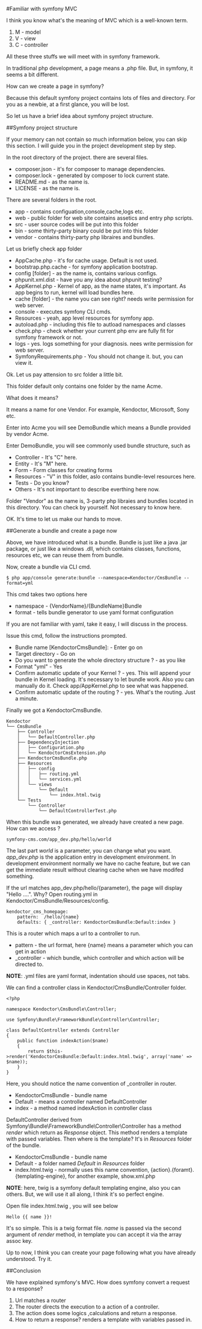 #Familiar with symfony MVC

I think you know what's the meaning of MVC which is a well-known term.

1. M - model
2. V - view
3. C - controller

All these three stuffs we will meet with in symfony framework.

In traditional php development, a page means a .php file. But, in symfony, it seems a bit different.

How can we create a page in symfony?

Because this default symfony project contains lots of files and directory. For you as a newbie, at a first glance, you will be lost.

So let us have a brief idea about symfony project structure.

##Symfony project structure

If your memory can not contain so much information below, you can skip this section. I will guide you in the project development step by step.

In the root directory of the project. there are several files.

* composer.json - it's for composer to manage dependencies.
* composer.lock - generated by composer to lock current state.
* README.md - as the name is.
* LICENSE - as the name is.

There are several folders in the root.

* app - contains configuation,console,cache,logs etc.
* web - public folder for web site contains assetics and entry php scripts.
* src - user source codes will be put into this folder
* bin - some thirty-party binary could be put into this folder
* vendor - contains thirty-party php libraires and bundles.

Let us briefly check app folder

* AppCache.php - it's for cache usage. Default is not used.
* bootstrap.php.cache - for symfony application bootstrap.
* config [folder] - as the name is, contains various configs.
* phpunit.xml.dist - have you any idea about phpunit testing?
* AppKernel.php - Kernel of app, as the name states, it's important. As app begins to run, kernel will load bundles here.
* cache [folder] - the name you can see right? needs write permission for web server.
* console - executes symfony CLI cmds.
* Resources - yeah, app level resources for symfony app.
* autoload.php - including this file to autload namespaces and classes 
* check.php - check whether your current php env are fully fit for symfony framework or not.
* logs - yes. logs something for your diagnosis. nees write permission for web server.
* SymfonyRequirements.php - You should not change it. but, you can view it.

Ok. Let us pay attension to src folder a little bit.

This folder default only contains one folder by the name Acme. 

What does it means?

It means a name for one Vendor. For example, Kendoctor, Microsoft, Sony etc.

Enter into Acme you will see DemoBundle which means a Bundle provided by vendor Acme.

Enter DemoBundle, you will see commonly used bundle structure, such as

* Controller - It's "C" here. 
* Entity - It's "M" here.
* Form - Form classes for creating forms
* Resources - "V" in this folder, aslo contains bundle-level resources here.
* Tests - Do you know?
* Others - It's not important to describe everthing here now.

Folder "Vendor" as the name is, 3-party php libraies and bundles located in this directory. You can check by yourself. Not necessary to know here.

OK. It's time to let us make our hands to move.

##Generate a bundle and create a page now

Above, we have introduced what is a bundle. Bundle is just like a java .jar package, or just like a windows .dll, which contains classes, functions, resources etc, we can reuse them from bundle.

Now, create a bundle via CLI cmd.

```
$ php app/console generate:bundle --namespace=Kendoctor/CmsBundle --format=yml
```

This cmd takes two options here

* namespace - {VendorName}/{BundleName}Bundle
* format - tells bundle generator to use yaml format configuration

If you are not familiar with yaml, take it easy, I will discuss in the process.

Issue this cmd, follow the instructions prompted. 

* Bundle name [KendoctorCmsBundle]: - Enter go on
* Target directory - Go on
* Do you want to generate the whole directory structure ? - as you like
* Format "yml" - Yes
* Confirm automatic update of your Kernel ? - yes. This will append your bundle in Kernel loading. It's necessary to let bundle work. Also you can manually do it. Check app/AppKernel.php to see what was happened.
* Confirm automatic update of the routing ? - yes. What's the routing. Just a minute.

Finally we got a KendoctorCmsBundle.

```
Kendoctor
└── CmsBundle
    ├── Controller
    │   └── DefaultController.php
    ├── DependencyInjection
    │   ├── Configuration.php
    │   └── KendoctorCmsExtension.php
    ├── KendoctorCmsBundle.php
    ├── Resources
    │   ├── config
    │   │   ├── routing.yml
    │   │   └── services.yml
    │   └── views
    │       └── Default
    │           └── index.html.twig
    └── Tests
        └── Controller
            └── DefaultControllerTest.php
```

When this bundle was generated, we already have created a new page.
How can we access ?

```
symfony-cms.com/app_dev.php/hello/world
```

The last part *world* is a parameter, you can change what you want.
*app_dev.php* is the application entry in development environment.
In development environment normally we have no cache feature, but we can get the immediate result without clearing cache when we have modifed something.

If the url matches app_dev.php/hello/{parameter}, the page will display "Hello ....".
Why? Open routing.yml in Kendoctor/CmsBundle/Resources/config.

```
kendoctor_cms_homepage:
    pattern:  /hello/{name}
    defaults: { _controller: KendoctorCmsBundle:Default:index }
```

This is a router which maps a url to a controller to run.

* pattern - the url format, here {name} means a parameter which you can get in action
* _controller - which bundle, which controller and which action will be directed to.

**NOTE**: .yml files are yaml format, indentation should use spaces, not tabs.

We can find a controller class in Kendoctor/CmsBundle/Controller folder.

```
<?php

namespace Kendoctor\CmsBundle\Controller;

use Symfony\Bundle\FrameworkBundle\Controller\Controller;

class DefaultController extends Controller
{
    public function indexAction($name)
    {
        return $this->render('KendoctorCmsBundle:Default:index.html.twig', array('name' => $name));
    }
}
```

Here, you should notice the name convention of _controller in router.

* KendoctorCmsBundle - bundle name
* Default - means a controller named DefaultController
* index - a method named indexAction in controller class

DefaultController derived from Symfony\Bundle\FrameworkBundle\Controller\Controller has a method *render* which return as *Response* object. This method renders a template with passed variables. Then where is the template? It's in *Resources* folder of the bundle.

* KendoctorCmsBundle - bundle name
* Default - a folder named *Default* in *Resources* folder
* index.html.twig - normally uses this name convention, {action}.{foramt}.{templating-engine}, for another example, show.xml.php

**NOTE**: here, twig is a symfony default templating engine, also you can others. But, we will use it all along, I think it's so perfect engine.

Open file index.html.twig , you will see below

```
Hello {{ name }}!
```

It's so simple. This is a twig format file. *name* is passed via the second argument of *render* method, in template you can accept it via the array assoc key.

Up to now, I think you can create your page following what you have already understood. Try it.

##Conclusion

We have explained symfony's MVC. How does symfony convert a request to a response? 

1. Url matches a router
2. The router directs the execution to a action of a controller.
3. The action does some logics ,calculations and return a response.
4. How to return a response? renders a template with variables passed in.

















